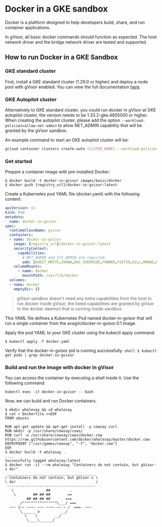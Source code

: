 # Docker in a GKE sandbox

Docker is a platform designed to help developers build, share, and run container
applications.

In gVisor, all basic docker commands should function as expected. The host
network driver and the bridge network driver are tested and supported.

## How to run Docker in a GKE Sandbox

### GKE standard cluster

First, install a GKE standard cluster (1.29.0 or higher) and deploy a node pool
with gVisor enabled. You can view the full documentation
[here](https://cloud.google.com/kubernetes-engine/docs/how-to/sandbox-pods#enabling).

### GKE Autopilot cluster

Alternatively to GKE standard cluster, you could run docker in gVisor at GKE
autopilot cluster, the version needs to be 1.33.2-gke.4655000 or higher. When
creating the autopilot cluster, please add the option
`--workload-policies=allow-net-admin` to allow NET_ADMIN capability that will be
granted by the gVisor sandbox.

An example command to start an GKE autopilot cluster will be:

```sh
gcloud container clusters create-auto [CLUTER_NAME] --workload-policies=allow-net-admin --location=[LOCATION] --cluster-version=1.33.2-gke.4655000
```

### Get started

Prepare a container image with pre-installed Docker:

```shell
$ docker build -t docker-in-gvisor images/basic/docker
$ docker push {registry_url}/docker-in-gvisor:latest
```

Create a Kubernetes pod YAML file (docker.yaml) with the following content:

```yaml
apiVersion: v1
kind: Pod
metadata:
  name: docker-in-gvisor
spec:
  runtimeClassName: gvisor
  containers:
  - name: docker-in-gvisor
    image: {registry_url}/docker-in-gvisor:latest
    securityContext:
      capabilities:
        # NET_ADMIN and SYS_ADMIN are required.
        add: [AUDIT_WRITE,CHOWN,DAC_OVERRIDE,FOWNER,FSETID,KILL,MKNOD,NET_BIND_SERVICE,NET_RAW,SETFCAP,SETGID,SETPCAP,SETUID,SYS_CHROOT,SYS_PTRACE,NET_ADMIN,SYS_ADMIN]
    volumeMounts:
      - name: docker
        mountPath: /var/lib/docker
  volumes:
  - name: docker
    emptyDir: {}
```

> gVisor sandbox doesn't need any extra capabilities from the host to run docker
> inside gVisor, the listed capabilities are granted by gVisor to the docker
> daemon that is running inside sandbox.

This YAML file defines a Kubernetes Pod named docker-in-gvisor that will run a
single container from the avagin/docker-in-gvisor:0.1 image.

Apply the pod YAML to your GKE cluster using the kubectl apply command:

```shell
$ kubectl apply -f docker.yaml
```

Verify that the docker-in-gvisor pid is running successfully: `shell $ kubectl
get pods | grep docker-in-gvisor`

### Build and run the image with docker in gVisor

You can access the container by executing a shell inside it. Use the following
command:

```shell
kubectl exec -it docker-in-gvisor -- bash
```

Now, we can build and run Docker containers.

```shell
$ mkdir whalesay && cd whalesay
$ cat > Dockerfile <<EOF
FROM ubuntu

RUN apt-get update && apt-get install -y cowsay curl
RUN mkdir -p /usr/share/cowsay/cows/
RUN curl -o /usr/share/cowsay/cows/docker.cow https://raw.githubusercontent.com/docker/whalesay/master/docker.cow
ENTRYPOINT ["/usr/games/cowsay", "-f", "docker.cow"]
EOF
$ docker build -t whalesay .
....
Successfully tagged whalesay:latest
$ docker run -it --rm whalesay "Containers do not contain, but gVisor-s do!"
 _________________________________________
/ Containers do not contain, but gVisor-s \
\ do!                                     /
 -----------------------------------------
   \               ##         .
    \        ## ## ##        ==
          ## ## ## ##       ===
       /""""""""""""""""\___/ ===
  ~~~ {~~ ~~~~ ~~~ ~~~~ ~~ ~ /  ===- ~~~
       \______ o          __/
         \    \        __/
          \____\______/

```
